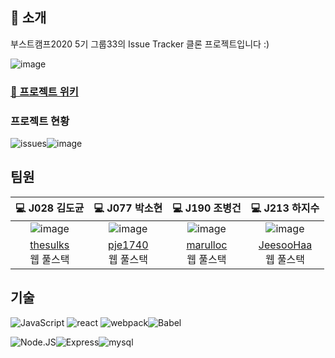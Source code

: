 ## 👋 소개

부스트캠프2020 5기 그룹33의 Issue Tracker 클론 프로젝트입니다 :)

![image](https://user-images.githubusercontent.com/38778829/98254991-3e0aa900-1fc0-11eb-8b0a-bf66ef7c29af.png)

### [📖 프로젝트 위키](https://github.com/boostcamp-2020/IssueTracker-33/wiki)

### 프로젝트 현황

![issues](https://img.shields.io/github/issues/boostcamp-2020/IssueTracker-33?color=blue&style=for-the-badge)![image](https://img.shields.io/github/issues-pr-closed/boostcamp-2020/IssueTracker-33?color=g&style=for-the-badge)

## 팀원

|                            💻 J028 김도균                             |                                                  💻 J077 박소현                                                  |                                                  💻 J190 조병건                                                  |                                                  💻 J213 하지수                                                  |
| :-------------------------------------------------------------------: | :--------------------------------------------------------------------------------------------------------------: | :--------------------------------------------------------------------------------------------------------------: | :--------------------------------------------------------------------------------------------------------------: |
| ![image](https://avatars2.githubusercontent.com/u/48378720?s=460&v=4) | ![image](https://avatars1.githubusercontent.com/u/38778829?s=460&u=dbb1db708bb15297c824c06b179f1a56353e874e&v=4) | ![image](https://avatars2.githubusercontent.com/u/48251136?s=460&u=100d152ceb31929fe3711fedde0f22abb9786441&v=4) | ![image](https://avatars3.githubusercontent.com/u/52685325?s=460&u=a56a2d9019115082b13847ca8162879e85117932&v=4) |
|        [thesulks](https://github.com/thesulks)<br />웹 풀스택         |                               [pje1740](https://github.com/pje1740)<br />웹 풀스택                               |                              [marulloc](https://github.com/marulloc)<br />웹 풀스택                              |                             [JeesooHaa](https://github.com/JeesooHaa)<br />웹 풀스택                             |

## 기술

![JavaScript](https://img.shields.io/badge/JavaScript-ES6-yellow?logo=javascript&style=flat) ![react](https://img.shields.io/badge/react-17.0.1-blue?logo=react&style=flat) ![webpack](https://img.shields.io/badge/webpack-5.3.0-skyblue?logo=webpack&style=flat)![Babel](https://img.shields.io/badge/Babel-7.2.0-yellow?logo=babel&style=flat)

![Node.JS](https://img.shields.io/badge/node.JS-12.18.2-green?logo=node.js&style=flat)![Express](https://img.shields.io/badge/express.JS-4.17.1-green?logo=express.js&style=flat)![mysql](https://img.shields.io/badge/MySQL-2.2.5-orange?logo=mysql&style=flat)
